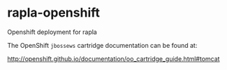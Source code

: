 # rapla-openshift
Openshift deployment for rapla

The OpenShift `jbossews` cartridge documentation can be found at:

http://openshift.github.io/documentation/oo_cartridge_guide.html#tomcat
